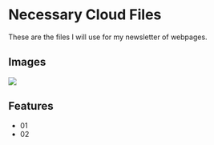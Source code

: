 # Necessary Cloud Files

These are the files I will use for my newsletter of webpages.


## Images

<img src="./image_1.png">
  
## Features

- 01
- 02
